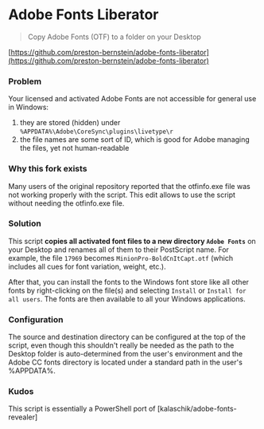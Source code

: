 # Adobe Fonts Liberator

> Copy Adobe Fonts (OTF) to a folder on your Desktop

[https://github.com/preston-bernstein/adobe-fonts-liberator](https://github.com/preston-bernstein/adobe-fonts-liberator)

### Problem  
Your licensed and activated Adobe Fonts are not accessible for general use in Windows:
1. they are stored (hidden) under `%APPDATA%\Adobe\CoreSync\plugins\livetype\r`
2. the file names are some sort of ID, which is good for Adobe managing the files, yet not human-readable

### Why this fork exists
Many users of the original repository reported that the otfinfo.exe file was not working properly with the script. This edit allows to use the script without needing the otfinfo.exe file.

### Solution  
This script **copies all activated font files to a new directory `Adobe Fonts`** on your Desktop
and renames all of them to their PostScript name. For example, the file `17969` becomes `MinionPro-BoldCnItCapt.otf` (which includes all cues for font variation, weight, etc.).

After that, you can install the fonts to the Windows font store like all other fonts by right-clicking on the file(s)
and selecting `Install` or `Install for all users`. The fonts are then available to all your Windows applications.

### Configuration
The source and destination directory can be configured at the top of the script,
even though this shouldn't really be needed as the path to the Desktop folder is auto-determined from the 
user's environment and the Adobe CC fonts directory is located under a standard path in the user's %APPDATA%.

### Kudos
This script is essentially a PowerShell port of [kalaschik/adobe-fonts-revealer]
